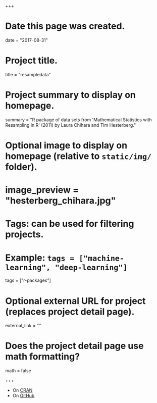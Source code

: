 +++
# Date this page was created.
date = "2017-08-31"

# Project title.
title = "resampledata"

# Project summary to display on homepage.
summary = "R package of data sets from 'Mathematical Statistics with Resampling in R' (2011) by Laura Chihara and Tim Hesterberg."

# Optional image to display on homepage (relative to `static/img/` folder).
# image_preview = "hesterberg_chihara.jpg"

# Tags: can be used for filtering projects.
# Example: `tags = ["machine-learning", "deep-learning"]`
tags = ["r-packages"]

# Optional external URL for project (replaces project detail page).
external_link = ""

# Does the project detail page use math formatting?
math = false

+++


* On [CRAN](https://cran.r-project.org/web/packages/resampledata/index.html)
* On [GitHub](https://github.com/rudeboybert/resampledata)